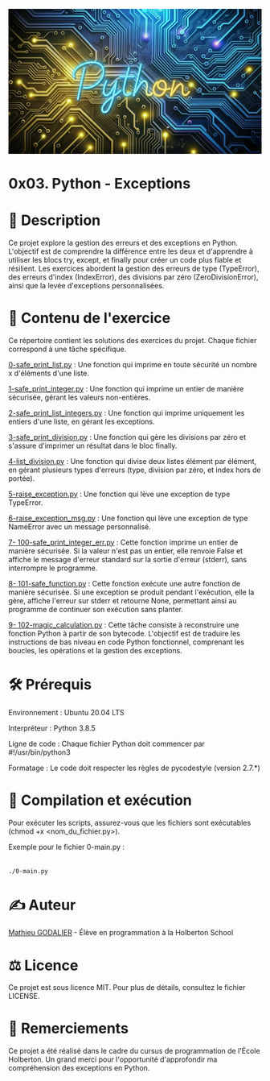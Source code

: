 <p align="center">
<img src=https://github.com/Mathieu7483/Aiko78-Photgraphy/blob/main/img/python%20n%C3%A9eon%20carte%20%C3%A9l%C3%A9ctronique.png>
</p>

# 0x03. Python - Exceptions

# 📝 Description

Ce projet explore la gestion des erreurs et des exceptions en Python. L'objectif est de comprendre la différence entre les deux et d'apprendre à utiliser les blocs try, except, et finally pour créer un code plus fiable et résilient. Les exercices abordent la gestion des erreurs de type (TypeError), des erreurs d'index (IndexError), des divisions par zéro (ZeroDivisionError), ainsi que la levée d'exceptions personnalisées.

# 📂 Contenu de l'exercice

Ce répertoire contient les solutions des exercices du projet. Chaque fichier correspond à une tâche spécifique.

[0-safe_print_list.py](https://github.com/Mathieu7483/holbertonschool-higher_level_programming/blob/main/python-exceptions/0-safe_print_list.py) : Une fonction qui imprime en toute sécurité un nombre x d'éléments d'une liste.

[1-safe_print_integer.py](https://github.com/Mathieu7483/holbertonschool-higher_level_programming/blob/main/python-exceptions/1-safe_print_integer.py) : Une fonction qui imprime un entier de manière sécurisée, gérant les valeurs non-entières.

[2-safe_print_list_integers.py](https://github.com/Mathieu7483/holbertonschool-higher_level_programming/blob/main/python-exceptions/2-safe_print_list_integers.py) : Une fonction qui imprime uniquement les entiers d'une liste, en gérant les exceptions.

[3-safe_print_division.py](https://github.com/Mathieu7483/holbertonschool-higher_level_programming/blob/main/python-exceptions/3-safe_print_division.py) : Une fonction qui gère les divisions par zéro et s'assure d'imprimer un résultat dans le bloc finally.

[4-list_division.py](https://github.com/Mathieu7483/holbertonschool-higher_level_programming/blob/main/python-exceptions/4-list_division.py) : Une fonction qui divise deux listes élément par élément, en gérant plusieurs types d'erreurs (type, division par zéro, et index hors de portée).

[5-raise_exception.py](https://github.com/Mathieu7483/holbertonschool-higher_level_programming/blob/main/python-exceptions/5-raise_exception.py) : Une fonction qui lève une exception de type TypeError.

[6-raise_exception_msg.py](https://github.com/Mathieu7483/holbertonschool-higher_level_programming/blob/main/python-exceptions/6-raise_exception_msg.py) : Une fonction qui lève une exception de type NameError avec un message personnalisé.

[7- 100-safe_print_integer_err.py](https://github.com/Mathieu7483/holbertonschool-higher_level_programming/blob/main/python-exceptions/100-safe_print_integer_err.py) : Cette fonction imprime un entier de manière sécurisée. Si la valeur n'est pas un entier, elle renvoie False et affiche le message d'erreur standard sur la sortie d'erreur (stderr), sans interrompre le programme.

[8- 101-safe_function.py](https://github.com/Mathieu7483/holbertonschool-higher_level_programming/blob/main/python-exceptions/101-safe_function.py) : Cette fonction exécute une autre fonction de manière sécurisée. Si une exception se produit pendant l'exécution, elle la gère, affiche l'erreur sur stderr et retourne None, permettant ainsi au programme de continuer son exécution sans planter.

[9- 102-magic_calculation.py](https://github.com/Mathieu7483/holbertonschool-higher_level_programming/blob/main/python-exceptions/102-magic_calculation.py) : Cette tâche consiste à reconstruire une fonction Python à partir de son bytecode. L'objectif est de traduire les instructions de bas niveau en code Python fonctionnel, comprenant les boucles, les opérations et la gestion des exceptions.

# 🛠️ Prérequis

Environnement : Ubuntu 20.04 LTS

Interpréteur : Python 3.8.5

Ligne de code : Chaque fichier Python doit commencer par #!/usr/bin/python3

Formatage : Le code doit respecter les règles de pycodestyle (version 2.7.*)

# 🚀 Compilation et exécution

Pour exécuter les scripts, assurez-vous que les fichiers sont exécutables (chmod +x <nom_du_fichier.py>).

Exemple pour le fichier 0-main.py :

```Bash

./0-main.py
```

# ✍️ Auteur
[Mathieu GODALIER](https://github.com/Mathieu7483) - Élève en programmation à la Holberton School

# ⚖️ Licence

Ce projet est sous licence MIT. Pour plus de détails, consultez le fichier LICENSE.

# 🙏 Remerciements

Ce projet a été réalisé dans le cadre du cursus de programmation de l'École Holberton. Un grand merci pour l'opportunité d'approfondir ma compréhension des exceptions en Python.
